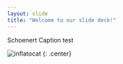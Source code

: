 ```yaml
---
layout: slide
title: "Welcome to our slide deck!"
---
```


Schoenert Caption test

![inflatocat](https://https://octodex.github.com/inflatocat.png)
{: .center}
